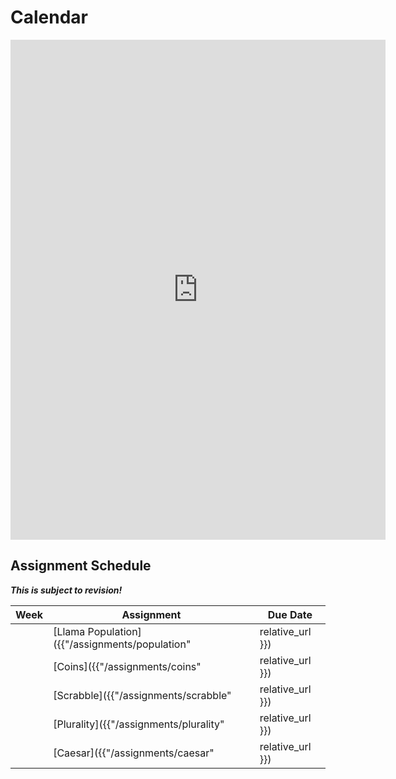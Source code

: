 
# Calendar

<iframe src="https://calendar.google.com/calendar/embed?height=600&wkst=1&bgcolor=%23ffffff&ctz=America%2FNew_York&showTitle=1&showPrint=1&showCalendars=0&src=Y19idnNscDRuMmE1OGVxMHNsa3IwaDRlMGozb0Bncm91cC5jYWxlbmRhci5nb29nbGUuY29t&color=%233F51B5" style="border-width:0" width="600" height="800" frameborder="0" scrolling="no"></iframe>

## Assignment Schedule

_**This is subject to revision!**_

| **Week** | **Assignment**                                                     | **Due Date** |
|----------|--------------------------------------------------------------------|--------------|
|          | [Llama Population]({{"/assignments/population" | relative_url }})  |              |
|          | [Coins]({{"/assignments/coins" | relative_url }})                  |              |
|          | [Scrabble]({{"/assignments/scrabble" | relative_url }})            |              |
|          | [Plurality]({{"/assignments/plurality" | relative_url }})          |              |
|          | [Caesar]({{"/assignments/caesar" | relative_url }})                |              |
